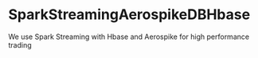 # SparkStreamingAerospikeDBHbase
We use Spark Streaming with Hbase and Aerospike for high performance trading

